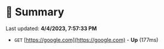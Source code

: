 # 📖 Summary
Last updated: **4/4/2023, 7:57:33 PM**

- `GET` [https://google.com](https://google.com) - **Up** (177ms)
